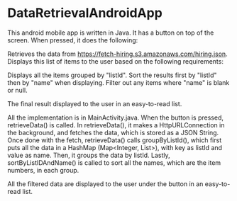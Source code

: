 # DataRetrievalAndroidApp

This android mobile app is written in Java.
It has a button on top of the screen. When pressed, it does the following:

Retrieves the data from https://fetch-hiring.s3.amazonaws.com/hiring.json.
Displays this list of items to the user based on the following requirements:

Displays all the items grouped by "listId".
Sort the results first by "listId" then by "name" when displaying.
Filter out any items where "name" is blank or null.

The final result displayed to the user in an easy-to-read list.

All the implementation is in MainActivity.java. When the button is pressed, retrieveData() is called.
In retrieveData(), it makes a HttpURLConnection in the background, and fetches the data, which is stored as a JSON String. 
Once done with the fetch, retrieveData() calls groupByListId(), which first puts all the data in a HashMap (Map<Integer, List<Integer>>), with key as listId and value as name. Then, it groups the data by listId. 
Lastly, sortByListIDAndName() is called to sort all the names, which are the item numbers, in each group. 

All the filtered data are displayed to the user under the button in an easy-to-read list. 



